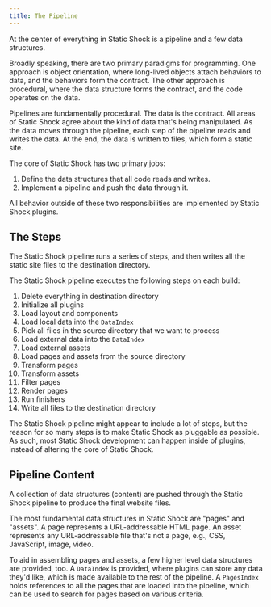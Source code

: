 ```yaml
---
title: The Pipeline
---
```

At the center of everything in Static Shock is a pipeline and a few data structures.

Broadly speaking, there are two primary paradigms for programming. One approach
is object orientation, where long-lived objects attach behaviors to data, and
the behaviors form the contract. The other approach is procedural, where
the data structure forms the contract, and the code operates on the data.

Pipelines are fundamentally procedural. The data is the contract. All areas of
Static Shock agree about the kind of data that's being manipulated. As the
data moves through the pipeline, each step of the pipeline reads and writes
the data. At the end, the data is written to files, which form a static site.

The core of Static Shock has two primary jobs:
1. Define the data structures that all code reads and writes.
2. Implement a pipeline and push the data through it.

All behavior outside of these two responsibilities are implemented by
Static Shock plugins.

## The Steps
The Static Shock pipeline runs a series of steps, and then writes all the
static site files to the destination directory.

The Static Shock pipeline executes the following steps on each build:

1. Delete everything in destination directory
2. Initialize all plugins
3. Load layout and components
4. Load local data into the `DataIndex`
5. Pick all files in the source directory that we want to process
6. Load external data into the `DataIndex`
7. Load external assets
8. Load pages and assets from the source directory
9. Transform pages
10. Transform assets
11. Filter pages
12. Render pages
13. Run finishers
14. Write all files to the destination directory

The Static Shock pipeline might appear to include a lot of steps, but the
reason for so many steps is to make Static Shock as pluggable as possible.
As such, most Static Shock development can happen inside of plugins, instead
of altering the core of Static Shock.

## Pipeline Content
A collection of data structures (content) are pushed through the Static Shock
pipeline to produce the final website files.

The most fundamental data structures in Static Shock are "pages" and "assets".
A page represents a URL-addressable HTML page. An asset represents any
URL-addressable file that's not a page, e.g., CSS, JavaScript, image, video.

To aid in assembling pages and assets, a few higher level data structures are
provided, too. A `DataIndex` is provided, where plugins can store any data they'd
like, which is made available to the rest of the pipeline. A `PagesIndex` holds
references to all the pages that are loaded into the pipeline, which can be used
to search for pages based on various criteria.

